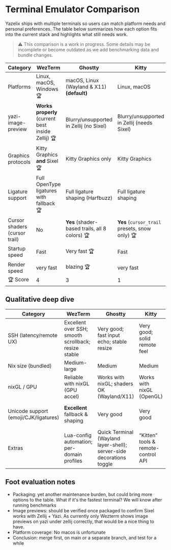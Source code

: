 # Terminal Emulator Comparison

Yazelix ships with multiple terminals so users can match platform needs and personal preferences. The table below summarizes how each option fits into the current stack and highlights what still needs work.

> ⚠️ This comparison is a work in progress. Some details may be incomplete or become outdated as we add benchmarking data and bundle changes.

| Category | **WezTerm** | **Ghostty** | **Kitty** | **Alacritty** | **foot** |
| --- | --- | --- | --- | --- | --- |
| Platforms | Linux, macOS, Windows 🏆 | macOS, Linux (Wayland & X11) **(default)** | Linux, macOS | Linux, macOS, Windows 🏆 | Linux (Wayland) |
| yazi-image-preview | **Works properly** (current best inside Zellij) 🏆 | Blurry/unsupported in Zellij (no Sixel) | Blurry/unsupported in Zellij (needs Sixel) | N/A (no image protocol) | **Untested** (Sixel present; not validated) |
| Graphics protocols | Kitty Graphics **and** Sixel 🏆 | Kitty Graphics only | Kitty Graphics | None (no Kitty Graphics/Sixel) | Sixel |
| Ligature support | Full OpenType ligatures with fallback 🏆 | Full ligature shaping (Harfbuzz) | Full ligature shaping | No ligatures | Full ligature shaping (Harfbuzz) |
| Cursor shaders (cursor trail) | No | **Yes** (shader-based trails, all 8 colors) 🏆 | **Yes** (`cursor_trail` presets, snow only) 🏆 | No | No |
| Startup speed | Fast | Very fast 🏆 | Fast | Very fast 🏆 | Very fast 🏆 |
| Render speed | very fast  | blazing 🏆 | very fast  | okay | very fast  |
| 🏆 Score | 4 | 3 | 1 | 2 | 1 |

## Qualitative deep dive

| Category | **WezTerm** | **Ghostty** | **Kitty** | **Alacritty** | **foot** |
| --- | --- | --- | --- | --- | --- |
| SSH (latency/remote UX) | Excellent over SSH; smooth scrollback; resize stable | Very good; fast input echo; stable resize | Very good; solid remote feel | Good; minimal features but stable | Good; lightweight, snappy on weak links |
| Nix size (bundled) | Medium-large | Medium | Medium | Small | **Tiny** |
| nixGL / GPU | Reliable with nixGL (GPU accel) | Works with nixGL; shaders OK (Wayland/X11) | Works with nixGL (OpenGL) | Works with nixGL (OpenGL) | **No nixGL needed** (Wayland, very light deps) |
| Unicode support (emoji/CJK/ligatures) | **Excellent** fallback & shaping | Very good | Very good | Good (fallback depends on fonts) | Good |
| Extras | Lua-config automation; per-domain profiles | Quick Terminal (Wayland layer-shell); server-side decorations toggle | “Kitten” tools & remote-control API | Plain TOML, low deps, vi-mode selection | `foot`/`footclient` server-client model; fast built-in search |

## Foot evaluation notes

- Packaging: yet another maintenance burden, but could bring more options to the table. What if it's the fastest terminal? We will know after running benchmarks
- Image previews: should be verified once packaged to confirm Sixel works with Zellij + Yazi. As currently only Wezterm shows image previews on yazi under zellij correctly, that would be a nice thing to have.
- Platform coverage: No macos is unfortunate
- Conclusion: merge first, on main or a separate branch, and test for a while
